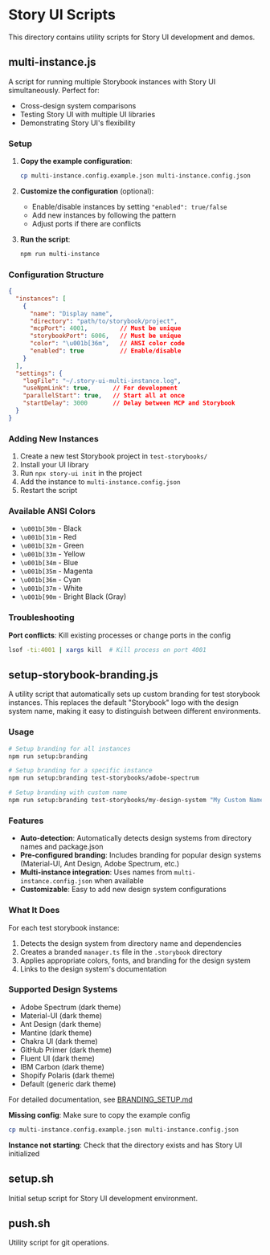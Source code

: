# Story UI Scripts

This directory contains utility scripts for Story UI development and demos.

## multi-instance.js

A script for running multiple Storybook instances with Story UI simultaneously. Perfect for:
- Cross-design system comparisons
- Testing Story UI with multiple UI libraries
- Demonstrating Story UI's flexibility

### Setup

1. **Copy the example configuration**:
   ```bash
   cp multi-instance.config.example.json multi-instance.config.json
   ```

2. **Customize the configuration** (optional):
   - Enable/disable instances by setting `"enabled": true/false`
   - Add new instances by following the pattern
   - Adjust ports if there are conflicts

3. **Run the script**:
   ```bash
   npm run multi-instance
   ```

### Configuration Structure

```json
{
  "instances": [
    {
      "name": "Display name",
      "directory": "path/to/storybook/project",
      "mcpPort": 4001,         // Must be unique
      "storybookPort": 6006,   // Must be unique
      "color": "\u001b[36m",   // ANSI color code
      "enabled": true          // Enable/disable
    }
  ],
  "settings": {
    "logFile": "~/.story-ui-multi-instance.log",
    "useNpmLink": true,      // For development
    "parallelStart": true,   // Start all at once
    "startDelay": 3000       // Delay between MCP and Storybook
  }
}
```

### Adding New Instances

1. Create a new test Storybook project in `test-storybooks/`
2. Install your UI library
3. Run `npx story-ui init` in the project
4. Add the instance to `multi-instance.config.json`
5. Restart the script

### Available ANSI Colors

- `\u001b[30m` - Black
- `\u001b[31m` - Red
- `\u001b[32m` - Green
- `\u001b[33m` - Yellow
- `\u001b[34m` - Blue
- `\u001b[35m` - Magenta
- `\u001b[36m` - Cyan
- `\u001b[37m` - White
- `\u001b[90m` - Bright Black (Gray)

### Troubleshooting

**Port conflicts**: Kill existing processes or change ports in the config
```bash
lsof -ti:4001 | xargs kill  # Kill process on port 4001
```

## setup-storybook-branding.js

A utility script that automatically sets up custom branding for test storybook instances. This replaces the default "Storybook" logo with the design system name, making it easy to distinguish between different environments.

### Usage

```bash
# Setup branding for all instances
npm run setup:branding

# Setup branding for a specific instance
npm run setup:branding test-storybooks/adobe-spectrum

# Setup branding with custom name
npm run setup:branding test-storybooks/my-design-system "My Custom Name"
```

### Features

- **Auto-detection**: Automatically detects design systems from directory names and package.json
- **Pre-configured branding**: Includes branding for popular design systems (Material-UI, Ant Design, Adobe Spectrum, etc.)
- **Multi-instance integration**: Uses names from `multi-instance.config.json` when available
- **Customizable**: Easy to add new design system configurations

### What It Does

For each test storybook instance:
1. Detects the design system from directory name and dependencies
2. Creates a branded `manager.ts` file in the `.storybook` directory
3. Applies appropriate colors, fonts, and branding for the design system
4. Links to the design system's documentation

### Supported Design Systems

- Adobe Spectrum (dark theme)
- Material-UI (dark theme)
- Ant Design (dark theme)
- Mantine (dark theme)
- Chakra UI (dark theme)
- GitHub Primer (dark theme)
- Fluent UI (dark theme)
- IBM Carbon (dark theme)
- Shopify Polaris (dark theme)
- Default (generic dark theme)

For detailed documentation, see [BRANDING_SETUP.md](BRANDING_SETUP.md)

**Missing config**: Make sure to copy the example config
```bash
cp multi-instance.config.example.json multi-instance.config.json
```

**Instance not starting**: Check that the directory exists and has Story UI initialized

## setup.sh

Initial setup script for Story UI development environment.

## push.sh

Utility script for git operations.
